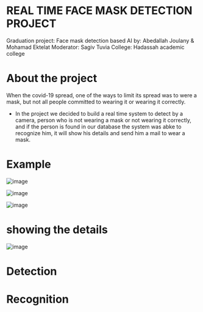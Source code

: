 # REAL TIME FACE MASK DETECTION PROJECT
Graduation project: Face mask detection based AI 
by: 
Abedallah Joulany &
Mohamad Ektelat
Moderator:
Sagiv Tuvia
College: 
Hadassah academic college

# About the project
When the covid-19 spread, one of the ways to limit its spread was to were a mask, but not all people committed to wearing it or wearing it correctly.

- In the project we decided to build a real time system to detect by a camera, person who is not wearing a mask or not wearing it correctly, and if the person is found in our database the system was abke to recognize him, it will show his details and send him a mail to wear a mask.  

# Example
![image](https://user-images.githubusercontent.com/59060418/200169243-03aae822-f79b-49f2-99ca-171ccb81272e.png)

![image](https://user-images.githubusercontent.com/59060418/200169213-752f31ad-e298-4599-8a86-7bd0e5f609af.png)

![image](https://user-images.githubusercontent.com/59060418/200169249-70c242be-7cc9-4964-8ef3-a7a52b62b059.png)

# showing the details
![image](https://user-images.githubusercontent.com/59060418/200169302-38b06b9f-f2f9-4244-a51f-4d7eb2f6cb18.png)

# Detection


# Recognition

